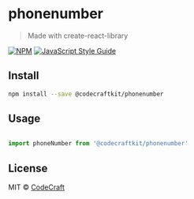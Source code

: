 # phonenumber

> Made with create-react-library

[![NPM](https://img.shields.io/npm/v/@codecraftkit/phonenumber.svg)](https://www.npmjs.com/package/@codecraftkit/phonenumber) [![JavaScript Style Guide](https://img.shields.io/badge/code_style-standard-brightgreen.svg)](https://standardjs.com)

## Install

```bash
npm install --save @codecraftkit/phonenumber
```

## Usage

```jsx

import phoneNumber from '@codecraftkit/phonenumber'

```

## License

MIT © [CodeCraft](https://github.com/CodeCraft)
